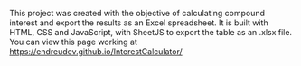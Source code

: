 This project was created with the objective of calculating compound interest and export the results as an Excel spreadsheet. It is built with HTML, CSS and JavaScript, with SheetJS to export the table as an .xlsx file.
You can view this page working at https://endreudev.github.io/InterestCalculator/

